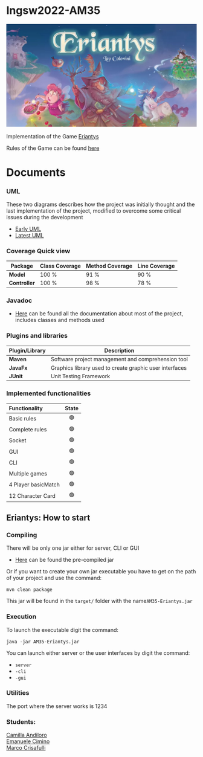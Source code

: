 # Ingsw2022-AM35
![alt text](src/main/resource/Graphics/Background/EriantysMenu.jpeg)

Implementation of the Game [Eriantys](https://www.craniocreations.it/prodotto/eriantys/)

Rules of the Game can be found [here](https://www.craniocreations.it/wp-content/uploads/2021/11/Eriantys_ITA_bassa.pdf)

# Documents

### UML
These two diagrams describes how the project was initially thought
and the last implementation of the project, modified to overcome some critical issues
during the development

- [Early UML](Deliveries/Final%20UML/Model_Uml.png)
- [Latest UML](Deliveries/Final%20UML/ingsw_final_uml.png)

### Coverage Quick view
| Package        | Class Coverage | Method Coverage | Line Coverage |
|----------------|----------------|-----------------|---------------|
| __Model__      | 100 %          | 91 %            | 90 %          |
| __Controller__ | 100 %          | 98 %            | 78 %          |



### Javadoc

- [Here](Deliveries/Javadoc) can be found all the documentation about most of the project,
includes classes and methods used

### Plugins and libraries
| Plugin/Library| Description                                             |
|----------------|---------------------------------------------------------|
| __Maven__      | Software project management and comprehension tool      |
| __JavaFx__     | Graphics library used to create graphic user interfaces |
| __JUnit__      | Unit Testing Framework                                  |


### Implemented functionalities

| Functionality     | State  |
|:------------------|:------:|
| Basic rules       |   🟢   |
| Complete rules    |   🟢   |
| Socket            |   🟢   |
| GUI               |   🟢   |
| CLI               |   🟢   |
| Multiple games    |   🟢   |
| 4 Player basicMatch    |   🟢   |
| 12 Character Card            |   🟢   |

## Eriantys: How to start

### Compiling

There will be only one jar either for server, CLI or GUI

- [Here](Deliveries/Jar) can be found the pre-compiled jar

Or if you want to create your own jar executable you have to get on 
the path of your project and use the command:
```
mvn clean package
```
This jar will be found in the ```target/``` folder with the name```AM35-Eriantys.jar``` 

### Execution 

To launch the executable digit the command:
```
java -jar AM35-Eriantys.jar
```
You can launch either server or the user interfaces by digit the command:
- ```server```
- ```-cli```
- ```-gui```

### Utilities
The port where the server works is 1234

### Students:

[Camilla Andiloro](https://github.com/camillaandiloro)   
[Emanuele Cimino](https://github.com/emacimino)   
[Marco Crisafulli](https://github.com/MarcoCrisafulli)  
